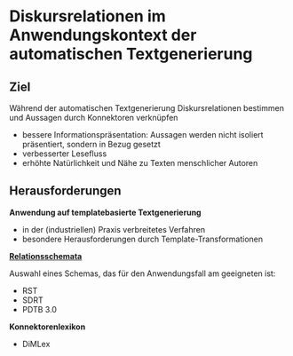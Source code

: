 # Diskursrelationen im Anwendungskontext der automatischen Textgenerierung

## Ziel

Während der automatischen Textgenerierung Diskursrelationen bestimmen und Aussagen durch Konnektoren verknüpfen

* bessere Informationspräsentation: Aussagen werden nicht isoliert präsentiert, sondern in Bezug gesetzt
* verbesserter Lesefluss
* erhöhte Natürlichkeit und Nähe zu Texten menschlicher Autoren

## Herausforderungen

**Anwendung auf templatebasierte Textgenerierung**

* in der (industriellen) Praxis verbreitetes Verfahren
* besondere Herausforderungen durch Template-Transformationen

**[Relationsschemata](notes/relation-schemas.md)**

Auswahl eines Schemas, das für den Anwendungsfall am geeigneten ist:

* RST
* SDRT
* PDTB 3.0

**Konnektorenlexikon**

* DiMLex
